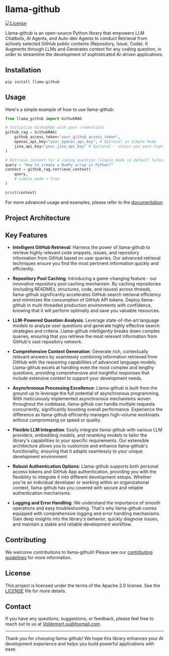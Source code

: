 # llama-github

[![License](https://img.shields.io/badge/License-Apache%202.0-blue.svg)](https://opensource.org/licenses/Apache-2.0)

Llama-github is an open-source Python library that empowers LLM Chatbots, AI Agents, and Auto-dev Agents to conduct Retrieval from actively selected GitHub public contents (Repository, Issue, Code). It Augments through LLMs and Generates context for any coding question, in order to streamline the development of sophisticated AI-driven applications.

## Installation
```
pip install llama-github
```

## Usage

Here's a simple example of how to use llama-github:

```python
from llama_github import GithubRAG

# Initialize GithubRAG with your credentials
github_rag = GithubRAG(
    github_access_token="your_github_access_token", 
    openai_api_key="your_openai_api_key", # Optional in Simple Mode
    jina_api_key="your_jina_api_key" # Optional - unless you want high concurrency production deployment (s.jina.ai API will be used in llama-github)
)

# Retrieve context for a coding question (simple_mode is default false)
query = "How to create a NumPy array in Python?"
context = github_rag.retrieve_context(
    query,
    # simple_mode = True
)

print(context)
```

For more advanced usage and examples, please refer to the [documentation](docs/usage.md).

## Project Architecture


## Key Features

- **Intelligent GitHub Retrieval**: Harness the power of llama-github to retrieve highly relevant code snippets, issues, and repository information from GitHub based on user queries. Our advanced retrieval techniques ensure you find the most pertinent information quickly and efficiently.

- **Repository Pool Caching**: Introducing a game-changing feature - our innovative repository pool caching mechanism. By caching repositories (including READMEs, structures, code, and issues) across threads, llama-github significantly accelerates GitHub search retrieval efficiency and minimizes the consumption of GitHub API tokens. Deploy llama-github in multi-threaded production environments with confidence, knowing that it will perform optimally and save you valuable resources.

- **LLM-Powered Question Analysis**: Leverage state-of-the-art language models to analyze user questions and generate highly effective search strategies and criteria. Llama-github intelligently breaks down complex queries, ensuring that you retrieve the most relevant information from GitHub's vast repository network.

- **Comprehensive Context Generation**: Generate rich, contextually relevant answers by seamlessly combining information retrieved from GitHub with the reasoning capabilities of advanced language models. Llama-github excels at handling even the most complex and lengthy questions, providing comprehensive and insightful responses that include extensive context to support your development needs.

- **Asynchronous Processing Excellence**: Llama-github is built from the ground up to leverage the full potential of asynchronous programming. With meticulously implemented asynchronous mechanisms woven throughout the codebase, llama-github can handle multiple requests concurrently, significantly boosting overall performance. Experience the difference as llama-github efficiently manages high-volume workloads without compromising on speed or quality.

- **Flexible LLM Integration**: Easily integrate llama-github with various LLM providers, embedding models, and reranking models to tailor the library's capabilities to your specific requirements. Our extensible architecture allows you to customize and enhance llama-github's functionality, ensuring that it adapts seamlessly to your unique development environment.

- **Robust Authentication Options**: Llama-github supports both personal access tokens and GitHub App authentication, providing you with the flexibility to integrate it into different development setups. Whether you're an individual developer or working within an organizational context, llama-github has you covered with secure and reliable authentication mechanisms.

- **Logging and Error Handling**: We understand the importance of smooth operations and easy troubleshooting. That's why llama-github comes equipped with comprehensive logging and error handling mechanisms. Gain deep insights into the library's behavior, quickly diagnose issues, and maintain a stable and reliable development workflow.


## Contributing

We welcome contributions to llama-github! Please see our [contributing guidelines](CONTRIBUTING.md) for more information.

## License

This project is licensed under the terms of the Apache 2.0 license. See the [LICENSE](LICENSE) file for more details.

## Contact

If you have any questions, suggestions, or feedback, please feel free to reach out to us at [Voldemort.xu@foxmail.com](mailto:Voldemort.xu@foxmail.com).

---

Thank you for choosing llama-github! We hope this library enhances your AI development experience and helps you build powerful applications with ease.
